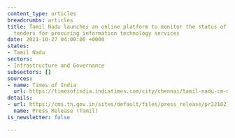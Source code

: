 ```yaml
---
content_type: articles
breadcrumbs: articles
title: Tamil Nadu launches an online platform to monitor the status of state government
  tenders for procuring information technology services
date: 2021-10-27 04:00:00 +0000
states:
- Tamil Nadu
sectors:
- Infrastructure and Governance
subsectors: []
sources:
- name: Times of India
  url: https://timesofindia.indiatimes.com/city/chennai/tamil-nadu-cm-m-k-stalin-launches-e-munnetram-to-monitor-projects/articleshow/87218526.cms
details:
- url: https://cms.tn.gov.in/sites/default/files/press_release/pr221021a.jpg
  name: Press Release (Tamil)
is_newsletter: false

---
```

